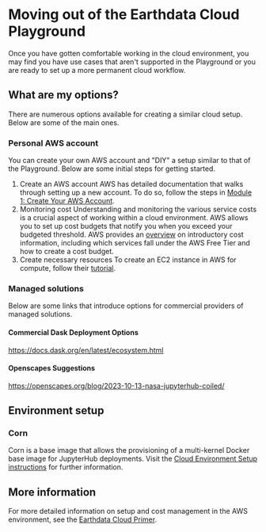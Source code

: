 # Moving out of the Earthdata Cloud Playground
Once you have gotten comfortable working in the cloud environment, you may find you have use cases that aren't supported in the Playground or you are ready to set up a more permanent cloud workflow.

## What are my options?
There are numerous options available for creating a similar cloud setup. Below are some of the main ones.

### Personal AWS account
You can create your own AWS account and "DIY" a setup similar to that of the Playground. Below are some initial steps for getting started.

1. Create an AWS account
AWS has detailed documentation that walks through setting up a new account. To do so, follow the steps in [Module 1: Create Your AWS Account](https://aws.amazon.com/getting-started/guides/setup-environment/module-one/).
2. Monitoring cost
Understanding and monitoring the various service costs is a crucial aspect of working within a cloud environment. AWS allows you to set up cost budgets that notify you when you exceed your budgeted threshold. AWS provides an [overview](https://aws.amazon.com/getting-started/hands-on/control-your-costs-free-tier-budgets/) on introductory cost information, including which services fall under the AWS Free Tier and how to create a cost budget.
3. Create necessary resources
To create an EC2 instance in AWS for compute, follow their [tutorial](https://docs.aws.amazon.com/AWSEC2/latest/UserGuide/EC2_GetStarted.html#ec2-launch-instance).

### Managed solutions
Below are some links that introduce options for commercial providers of managed solutions.

#### Commercial Dask Deployment Options
https://docs.dask.org/en/latest/ecosystem.html

#### Openscapes Suggestions
https://openscapes.org/blog/2023-10-13-nasa-jupyterhub-coiled/

## Environment setup
### Corn
Corn is a base image that allows the provisioning of a multi-kernel Docker base image for JupyterHub deployments. Visit the [Cloud Environment Setup instructions](https://nasa-openscapes.github.io/earthdata-cloud-cookbook/environment-setup/) for further information.

## More information
For more detailed information on setup and cost management in the AWS environment, see the [Earthdata Cloud Primer](https://www.earthdata.nasa.gov/learn/user-resources/webinars-and-tutorials/cloud-primer).



